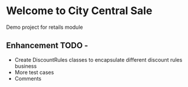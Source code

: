 # Welcome to City Central Sale
Demo project for retails module

## Enhancement TODO -
* Create DiscountRules classes to encapsulate different discount rules business
* More test cases
* Comments
